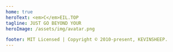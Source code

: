 ```yaml
---
home: true
heroText: <em>C</em>EIL.TOP
tagline: JUST GO BEYOND YOUR
heroImage: /assets/img/avatar.png

footer: MIT Licensed | Copyright © 2010-present, KEVINSHEEP.
---
```


<template>
    <div>
        <ol>
            <li v-for="(item, index) in list" :key="index" @click="go(item)">
                <span class="dir">{{ nav[item.dir] }} /</span>
                <span class="tit">{{ item.title }}</span>
                <span class="date">{{ item.frontmatter.updateTime }}</span>
                <div class="intro" v-if="item.excerpt" v-html="item.excerpt"></div>
            </li>
        </ol>
        <div id="gitalk-container"></div>
    </div>
</template>

<script>
import 'gitalk/dist/gitalk.css'
import Gitalk from 'gitalk'
export default {
    computed: {
        list () {
            //console.log("this.$site==", this.$site)
            let res = this.$site.pages
                .filter(item => {
                    return item.regularPath.indexOf(".html") !== -1
                })
                .sort((a, b) => {
                    const av = a.frontmatter.updateTime ? new Date(a.frontmatter.updateTime).valueOf() : 0
                    const bv = b.frontmatter.updateTime ? new Date(b.frontmatter.updateTime).valueOf() : 0
                    return bv - av //模糊比较，倒序排列，假定都是预期的格式
                })
                .map(item => {
                        item.dir = '/' + item.path.split('/')[1] + '/'
                        return item
                    })
            //console.log("res==", res)
            return res
        },

        nav () {
            const n = this.$site.themeConfig.sidebar
            let res = {}
            for(let key in n) {
                res[key] = n[key][0].title
            }
            //console.log("res==", res)
            return res
        }
    },
    methods: {
        go (item) {
            location.href = item.path
        }
    },
    mounted() {
        const gitalk = new Gitalk({
            clientID: '630cf4b55e25f1909cdc',
            clientSecret: 'ce07650ceea662fbca1842abc938a37df0babdbb',
            repo: 'https://github.com/kevinsheep/blog',
            owner: 'kevinsheep',
            admin: ['kevinsheep'],
            id: 'kevinsheep',      // Ensure uniqueness and length less than 50
            distractionFreeMode: false  // Facebook-like distraction free mode
        })
        gitalk.render('gitalk-container')
    }
}
</script>